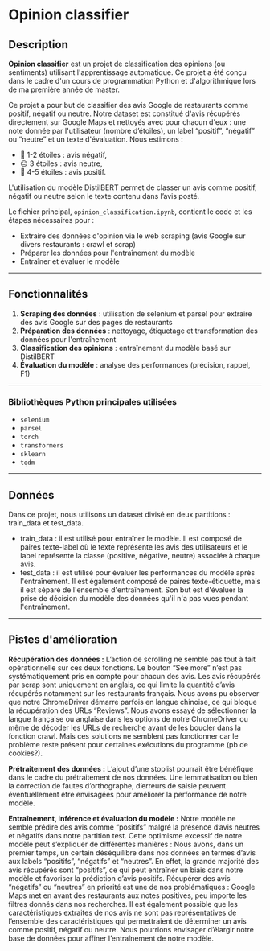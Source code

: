 # Opinion classifier

## Description
**Opinion classifier** est un projet de classification des opinions (ou sentiments) utilisant l'apprentissage automatique. Ce projet a été conçu dans le cadre d'un cours de programmation Python et d'algorithmique lors de ma première année de master. 

Ce projet a pour but de classifier des avis Google de restaurants comme positif, négatif ou neutre. Notre dataset est constitué d'avis récupérés directement sur Google Maps et nettoyés avec pour chacun d'eux : une note donnée par l'utilisateur (nombre d’étoiles), un label “positif”, “négatif” ou “neutre” et un texte d'évaluation. Nous estimons :

- 🙁 1-2 étoiles : avis négatif,
- 😐 3 étoiles : avis neutre,
- 🙂 4-5 étoiles : avis positif.

L'utilisation du modèle DistilBERT permet de classer un avis comme positif, négatif ou neutre selon le texte contenu dans l’avis posté.


Le fichier principal, `opinion_classification.ipynb`, contient le code et les étapes nécessaires pour :
- Extraire des données d'opinion via le web scraping (avis Google sur divers restaurants : crawl et scrap)
- Préparer les données pour l'entraînement du modèle
- Entraîner et évaluer le modèle

---

## Fonctionnalités
1. **Scraping des données** : utilisation de selenium et parsel pour extraire des avis Google sur des pages de restaurants
2. **Préparation des données** : nettoyage, étiquetage et transformation des données pour l'entraînement
3. **Classification des opinions** : entraînement du modèle basé sur DistilBERT
4. **Évaluation du modèle** : analyse des performances (précision, rappel, F1)

---
### Bibliothèques Python principales utilisées
- `selenium`
- `parsel`
- `torch`
- `transformers`
- `sklearn`
- `tqdm`

---

## Données
Dans ce projet, nous utilisons un dataset divisé en deux partitions : train_data et test_data.
-  train_data : il est utilisé pour entraîner le modèle. Il est composé de paires texte-label où le texte représente les avis des utilisateurs et le label représente la classe (positive, négative, neutre) associée à chaque avis.
- test_data : il est utilisé pour évaluer les performances du modèle après l'entraînement. Il est également composé de paires texte-étiquette, mais il est séparé de l'ensemble d'entraînement. Son but est d'évaluer la prise de décision du modèle des données qu'il n'a pas vues pendant l'entraînement.


---

## Pistes d'amélioration

**Récupération des données :**
L’action de scrolling ne semble pas tout à fait opérationnelle sur ces deux fonctions.
Le bouton “See more” n’est pas systématiquement pris en compte pour chacun des avis. 
Les avis récupérés par scrap sont uniquement en anglais, ce qui limite la quantité d’avis récupérés notamment sur les restaurants français. 
Nous avons pu observer que notre ChromeDriver démarre parfois en langue chinoise, ce qui bloque la récupération des URLs “Reviews”. Nous avons essayé de sélectionner la langue française ou anglaise dans les options de notre ChromeDriver ou même de décoder les URLs de recherche avant de les boucler dans la fonction crawl. Mais ces solutions ne semblent pas fonctionner car le problème reste présent pour certaines exécutions du programme (pb de cookies?). 

**Prétraitement des données :**
L’ajout d’une stoplist pourrait être bénéfique dans le cadre du prétraitement de nos données.
Une lemmatisation ou bien la correction de fautes d’orthographe, d’erreurs de saisie peuvent éventuellement être envisagées pour améliorer la performance de notre modèle. 

**Entraînement, inférence et évaluation du modèle :**
Notre modèle ne semble prédire des avis comme “positifs” malgré la présence d’avis neutres et négatifs dans notre partition test. Cette optimisme excessif de notre modèle peut s’expliquer de différentes manières : 
Nous avons, dans un premier temps, un certain déséquilibre dans nos données en termes d’avis aux labels “positifs”, “négatifs” et “neutres”. En effet, la grande majorité des avis récupérés sont “positifs”, ce qui peut entraîner un biais dans notre modèle et favoriser la prédiction d’avis positifs. Récupérer des avis “négatifs” ou “neutres” en priorité est une de nos problématiques : Google Maps met en avant des restaurants aux notes positives, peu importe les filtres donnés dans nos recherches. 
Il est également possible que les caractéristiques extraites de nos avis ne sont pas représentatives de l’ensemble des caractéristiques qui permettraient de déterminer un avis comme positif, négatif ou neutre. Nous pourrions envisager d’élargir notre base de données pour affiner l’entraînement de notre modèle.
